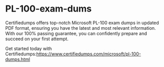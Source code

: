 # PL-100-exam-dums

Certifiedumps offers top-notch Microsoft PL-100 exam dumps in updated PDF format, ensuring you have the latest and most relevant information. With our 100% passing guarantee, you can confidently prepare and succeed on your first attempt.

 Get started today with Certifiedumps:https://www.certifiedumps.com/microsoft/pl-100-dumps.html
